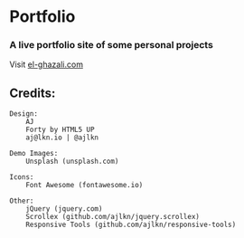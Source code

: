 # Portfolio
### A live portfolio site of some personal projects
Visit [el-ghazali.com](https://el-ghazali.com)

## Credits:

  	Design:
  		AJ
  		Forty by HTML5 UP
  		aj@lkn.io | @ajlkn

	Demo Images:
		Unsplash (unsplash.com)

	Icons:
		Font Awesome (fontawesome.io)

	Other:
		jQuery (jquery.com)
		Scrollex (github.com/ajlkn/jquery.scrollex)
		Responsive Tools (github.com/ajlkn/responsive-tools)

